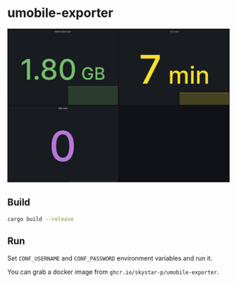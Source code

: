 # umobile-exporter

![screenshot](./screenshot.png)

## Build

```sh
cargo build --release
```

## Run

Set `CONF_USERNAME` and `CONF_PASSWORD` environment variables and run it.

You can grab a docker image from `ghcr.io/skystar-p/umobile-exporter`.
